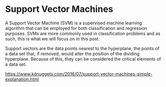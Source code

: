 # Support Vector Machines

A Support Vector Machine (SVM) is a supervised machine learning algorithm that can be employed for both classification and regression purposes. SVMs are more commonly used in classification problems and as such, this is what we will focus on in this post.

Support vectors are the data points nearest to the hyperplane, the points of a data set that, if removed, would alter the position of the dividing hyperplane. Because of this, they can be considered the critical elements of a data set.

https://www.kdnuggets.com/2016/07/support-vector-machines-simple-explanation.html
